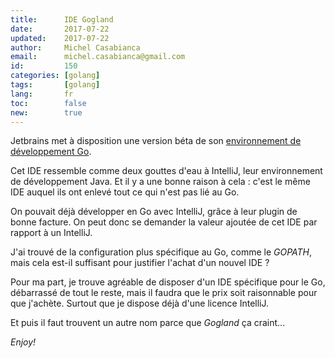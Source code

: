 ```yaml
---
title:      IDE Gogland
date:       2017-07-22
updated:    2017-07-22
author:     Michel Casabianca
email:      michel.casabianca@gmail.com
id:         150
categories: [golang]
tags:       [golang]
lang:       fr
toc:        false
new:        true
---
```


Jetbrains met à disposition une version béta de son [environnement de développement Go](https://www.jetbrains.com/go/).

<!--more-->

Cet IDE ressemble comme deux gouttes d'eau à IntelliJ, leur environnement de développement Java. Et il y a une bonne raison à cela : c'est le même IDE auquel ils ont enlevé tout ce qui n'est pas lié au Go.

On pouvait déjà développer en Go avec IntelliJ, grâce à leur plugin de bonne facture. On peut donc se demander la valeur ajoutée de cet IDE par rapport à un IntelliJ.

J'ai trouvé de la configuration plus spécifique au Go, comme le *GOPATH*, mais cela est-il suffisant pour justifier l'achat d'un nouvel IDE ?

Pour ma part, je trouve agréable de disposer d'un IDE spécifique pour le Go, débarrassé de tout le reste, mais il faudra que le prix soit raisonnable pour que j'achète. Surtout que je dispose déjà d'une licence IntelliJ.

Et puis il faut trouvent un autre nom parce que *Gogland* ça craint...

*Enjoy!*
